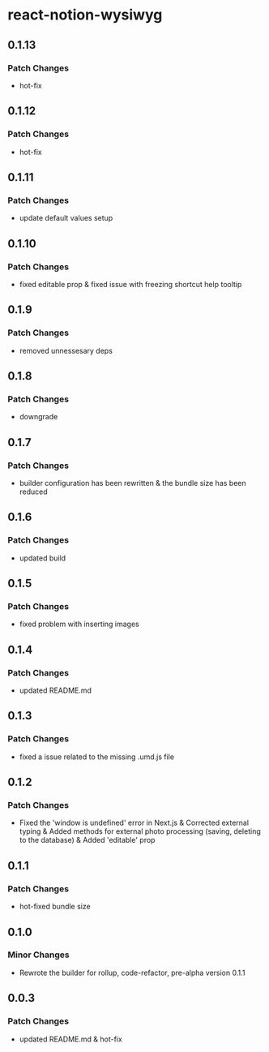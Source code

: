 # react-notion-wysiwyg

## 0.1.13

### Patch Changes

- hot-fix

## 0.1.12

### Patch Changes

- hot-fix

## 0.1.11

### Patch Changes

- update default values setup

## 0.1.10

### Patch Changes

- fixed editable prop & fixed issue with freezing shortcut help tooltip

## 0.1.9

### Patch Changes

- removed unnessesary deps

## 0.1.8

### Patch Changes

- downgrade

## 0.1.7

### Patch Changes

- builder configuration has been rewritten & the bundle size has been reduced

## 0.1.6

### Patch Changes

- updated build

## 0.1.5

### Patch Changes

- fixed problem with inserting images

## 0.1.4

### Patch Changes

- updated README.md

## 0.1.3

### Patch Changes

- fixed a issue related to the missing .umd.js file

## 0.1.2

### Patch Changes

- Fixed the 'window is undefined' error in Next.js & Corrected external typing & Added methods for external photo processing (saving, deleting to the database) & Added 'editable' prop

## 0.1.1

### Patch Changes

- hot-fixed bundle size

## 0.1.0

### Minor Changes

- Rewrote the builder for rollup, code-refactor, pre-alpha version 0.1.1

## 0.0.3

### Patch Changes

- updated README.md & hot-fix
